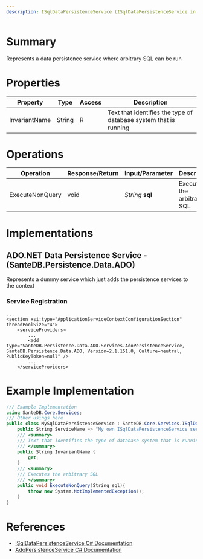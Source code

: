 ```yaml
---
description: ISqlDataPersistenceService (ISqlDataPersistenceService in SanteDB.Core.Api)
---
```


# Summary
Represents a data persistence service where arbitrary SQL can be run

# Properties

|Property|Type|Access|Description|
|-|-|-|-|
|InvariantName|String|R|Text that identifies the type of database system that is running|

# Operations

|Operation|Response/Return|Input/Parameter|Description|
|-|-|-|-|
|ExecuteNonQuery|void|*String* **sql**|Executes the arbitrary SQL|

# Implementations


## ADO.NET Data Persistence Service - (SanteDB.Persistence.Data.ADO)
Represents a dummy service which just adds the persistence services to the context

### Service Registration
```markup
...
<section xsi:type="ApplicationServiceContextConfigurationSection" threadPoolSize="4">
	<serviceProviders>
		...
		<add type="SanteDB.Persistence.Data.ADO.Services.AdoPersistenceService, SanteDB.Persistence.Data.ADO, Version=2.1.151.0, Culture=neutral, PublicKeyToken=null" />
		...
	</serviceProviders>
```
# Example Implementation
```csharp
/// Example Implementation
using SanteDB.Core.Services;
/// Other usings here
public class MySqlDataPersistenceService : SanteDB.Core.Services.ISqlDataPersistenceService { 
	public String ServiceName => "My own ISqlDataPersistenceService service";
	/// <summary>
	/// Text that identifies the type of database system that is running
	/// </summary>
	public String InvariantName {
		get;
	}
	/// <summary>
	/// Executes the arbitrary SQL
	/// </summary>
	public void ExecuteNonQuery(String sql){
		throw new System.NotImplementedException();
	}
}
```

# References

* [ISqlDataPersistenceService C# Documentation](http://santesuite.org/assets/doc/net/html/T_SanteDB_Core_Services_ISqlDataPersistenceService.htm)
* [AdoPersistenceService C# Documentation](http://santesuite.org/assets/doc/net/html/T_SanteDB_Persistence_Data_ADO_Services_AdoPersistenceService.htm)
